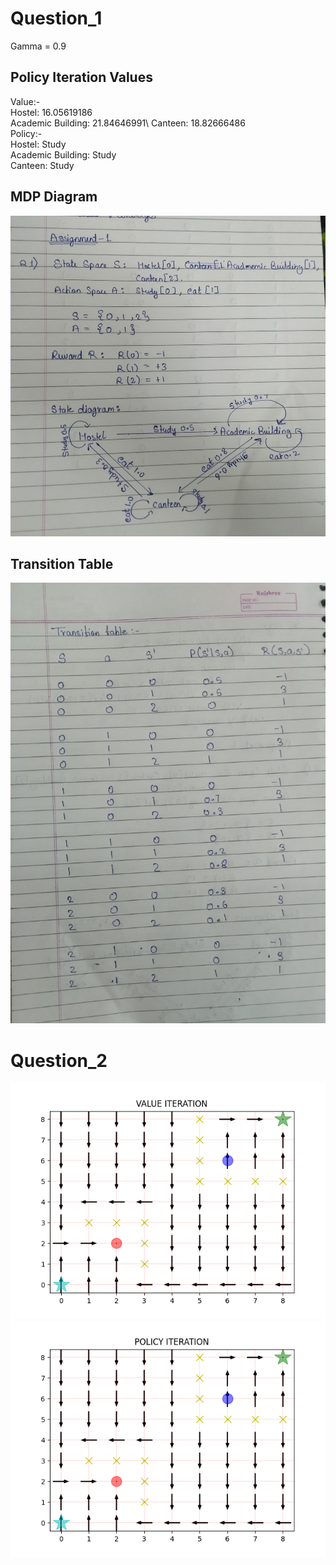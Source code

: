 # Question_1
Gamma = 0.9
## Policy Iteration Values
Value:- \
Hostel: 16.05619186\
Academic Building: 21.84646991\ 
Canteen: 18.82666486\
Policy:- \
Hostel: Study\
Academic Building: Study\
Canteen: Study

## MDP Diagram
![image](images/Pg1.jpg)
## Transition Table
![image](images/Pg2.jpg)

# Question_2
![image](images/Figure_1.png)
![image](images/Figure_2.png)
